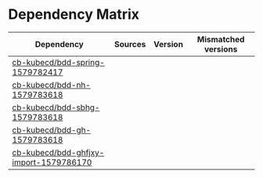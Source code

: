# Dependency Matrix

Dependency | Sources | Version | Mismatched versions
---------- | ------- | ------- | -------------------
[cb-kubecd/bdd-spring-1579782417](https://github.com/cb-kubecd/bdd-spring-1579782417.git) |  | []() | 
[cb-kubecd/bdd-nh-1579783618](https://github.com/cb-kubecd/bdd-nh-1579783618.git) |  | []() | 
[cb-kubecd/bdd-sbhg-1579783618](https://github.com/cb-kubecd/bdd-sbhg-1579783618.git) |  | []() | 
[cb-kubecd/bdd-gh-1579783618](https://github.com/cb-kubecd/bdd-gh-1579783618.git) |  | []() | 
[cb-kubecd/bdd-ghfjxy-import-1579786170](https://github.com/cb-kubecd/bdd-ghfjxy-import-1579786170.git) |  | []() | 
